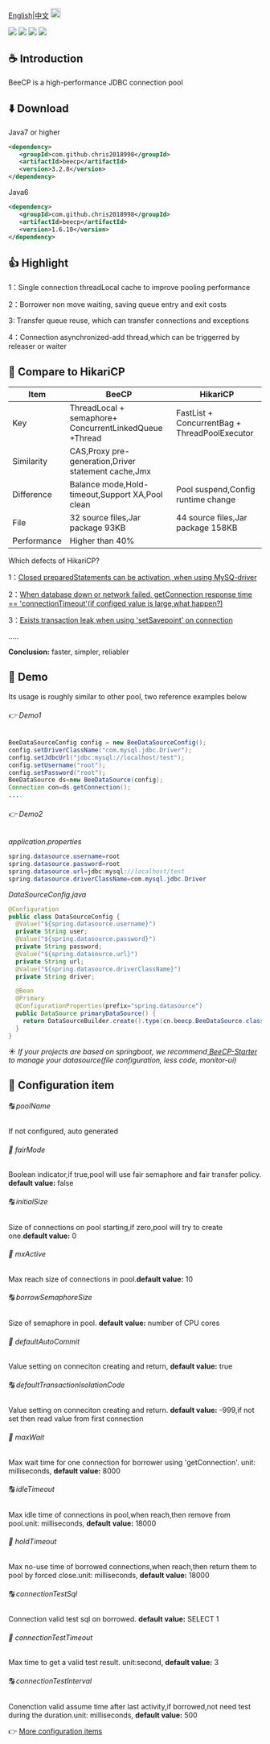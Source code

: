 <a href="https://github.com/Chris2018998/BeeCP/blob/master/README.md">English</a>|<a href="https://github.com/Chris2018998/BeeCP/blob/master/README_ZH.md">中文</a>
<img height="20px" width="20px" align="bottom" src="https://github.com/Chris2018998/BeeCP/blob/master/doc/individual/bee.png"></img>

<p align="left">
 <a><img src="https://img.shields.io/badge/JDK-1.7+-green.svg"></a>
 <a><img src="https://img.shields.io/badge/License-GPL%203.0-blue.svg"></a>
 <a><img src="https://maven-badges.herokuapp.com/maven-central/com.github.chris2018998/beecp/badge.svg"></a>
 <a><img src="https://img.shields.io/github/v/release/Chris2018998/beecp.svg"></a> 
</p> 

## :coffee: Introduction 

BeeCP is a high-performance JDBC connection pool

## :arrow_down: Download 

Java7 or higher
```xml
<dependency>
   <groupId>com.github.chris2018998</groupId>
   <artifactId>beecp</artifactId>
   <version>3.2.8</version>
</dependency>
```
Java6
```xml
<dependency>
   <groupId>com.github.chris2018998</groupId>
   <artifactId>beecp</artifactId>
   <version>1.6.10</version>
</dependency>
```

## :thumbsup: Highlight

1：Single connection threadLocal cache to improve pooling performance 

2：Borrower non move waiting, saving queue entry and exit costs 

3: Transfer queue reuse, which can transfer connections and exceptions 

4：Connection asynchronized-add thread,which can be triggerred by releaser or waiter


## :cherries: Compare to HikariCP

|    Item      |    BeeCP                                                    |      HikariCP                                             |  
| -----------  |----------------------------------------------------------   | ----------------------------------------------------------|          
|Key           |ThreadLocal + semaphore+ ConcurrentLinkedQueue +Thread       |FastList + ConcurrentBag + ThreadPoolExecutor              | 
|Similarity    |CAS,Proxy pre-generation,Driver statement cache,Jmx          |                                                           |
|Difference    |Balance mode,Hold-timeout,Support XA,Pool clean              |Pool suspend,Config runtime change                         |
|File          |32 source files,Jar package 93KB                             |44 source files,Jar package 158KB                          | 
|Performance   |Higher than 40%                                              |                                                           |

Which defects of HikariCP?
 
1：<a href="https://my.oschina.net/u/3918073/blog/4645061">Closed preparedStatements can be activation, when using MySQ-driver</a> 

2：<a href="https://my.oschina.net/u/3918073/blog/5053082">When database down or network failed, getConnection response time == 'connectionTimeout'(if configed value is large,what happen?) </a>

3：<a href="https://my.oschina.net/u/3918073/blog/5171229">Exists transaction leak,when using 'setSavepoint' on connection</a>

.....


**Conclusion:** faster, simpler, reliabler



## :tractor: Demo

Its usage is roughly similar to other pool, two reference examples below

###### :point_right: Demo1

```java
BeeDataSourceConfig config = new BeeDataSourceConfig();
config.setDriverClassName("com.mysql.jdbc.Driver");
config.setJdbcUrl("jdbc:mysql://localhost/test");
config.setUsername("root");
config.setPassword("root");
BeeDataSource ds=new BeeDataSource(config);
Connection con=ds.getConnection();
....

```

###### :point_right: Demo2

*application.properties*

```java
spring.datasource.username=root
spring.datasource.password=root
spring.datasource.url=jdbc:mysql://localhost/test
spring.datasource.driverClassName=com.mysql.jdbc.Driver
``` 

*DataSourceConfig.java*
```java
@Configuration
public class DataSourceConfig {
  @Value("${spring.datasource.username}")
  private String user;
  @Value("${spring.datasource.password}")
  private String password;
  @Value("${spring.datasource.url}")
  private String url;
  @Value("${spring.datasource.driverClassName}")
  private String driver;

  @Bean
  @Primary
  @ConfigurationProperties(prefix="spring.datasource")
  public DataSource primaryDataSource() {
    return DataSourceBuilder.create().type(cn.beecp.BeeDataSource.class).build();
  }
}
```

:sunny: *If your projects are based on springboot, we recommend<a href="https://github.com/Chris2018998/BeeCP-Starter"> BeeCP-Starter </a>
to manage your datasource(file configuration, less code, monitor-ui)*


## :book: Configuration item 

###### :capital_abcd: poolName 

If not configured, auto generated

###### :1234: fairMode

Boolean indicator,if true,pool will use fair semaphore and fair transfer policy. **default value:** false

###### :capital_abcd: initialSize

Size of connections on pool starting,if zero,pool will try to create one.**default value:** 0

###### :1234: mxActive

Max reach size of connections in pool.**default value:** 10
 
###### :capital_abcd: borrowSemaphoreSize

Size of semaphore in pool. **default value:** number of CPU cores 

###### :1234: defaultAutoCommit

Value setting on conneciton creating and return, **default value:** true

###### :capital_abcd: defaultTransactionIsolationCode

Value setting on conneciton creating and return. **default value:** -999,if not set then read value from first connection 

###### :1234: maxWait

Max wait time for one connection for borrower using 'getConnection'. unit: milliseconds, **default value:** 8000

###### :capital_abcd: idleTimeout

Max idle time of connections in pool,when reach,then remove from pool.unit: milliseconds, **default value:** 18000
 
###### :1234: holdTimeout

Max no-use time of borrowed connections,when reach,then return them to pool by forced close.unit: milliseconds, **default value:** 18000

###### :capital_abcd: connectionTestSql

Connection valid test sql on borrowed. **default value:** SELECT 1

###### :1234: connectionTestTimeout

Max time to get a valid test result. unit:second, **default value:** 3
 
###### :capital_abcd: connectionTestInterval

Conenction valid assume time after last activity,if borrowed,not need test during the duration.unit: milliseconds, **default value:** 500


:point_right: <a href="https://github.com/Chris2018998/BeeCP/wiki/Configuration--List">More configuration items </a>

